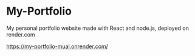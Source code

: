 # My-Portfolio
My personal portfolio website made with React and node.js, deployed on render.com

https://my-portfolio-mual.onrender.com/
